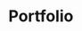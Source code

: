 # Portfolio
 <!--<a href = "http://htmlpreview.github.io/?https://github.com/Kani18/Portfolio-/blob/main/portfolio/index.html">Demo Review</a>-->


